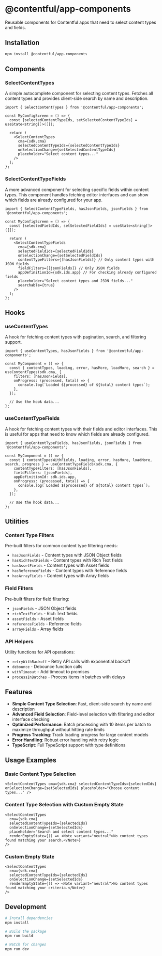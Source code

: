 # @contentful/app-components

Reusable components for Contentful apps that need to select content types and fields.

## Installation

```bash
npm install @contentful/app-components
```

## Components

### SelectContentTypes

A simple autocomplete component for selecting content types. Fetches all content types and provides client-side search by name and description.

```tsx
import { SelectContentTypes } from '@contentful/app-components';

const MyConfigScreen = () => {
  const [selectedContentTypeIds, setSelectedContentTypeIds] = useState<string[]>([]);

  return (
    <SelectContentTypes
      cma={sdk.cma}
      selectedContentTypeIds={selectedContentTypeIds}
      onSelectionChange={setSelectedContentTypeIds}
      placeholder="Select content types..."
    />
  );
};
```

### SelectContentTypeFields

A more advanced component for selecting specific fields within content types. This component handles fetching editor interfaces and can show which fields are already configured for your app.

```tsx
import { SelectContentTypeFields, hasJsonFields, jsonFields } from '@contentful/app-components';

const MyConfigScreen = () => {
  const [selectedFieldIds, setSelectedFieldIds] = useState<string[]>([]);

  return (
    <SelectContentTypeFields
      cma={sdk.cma}
      selectedFieldIds={selectedFieldIds}
      onSelectionChange={setSelectedFieldIds}
      contentTypeFilters={[hasJsonFields]} // Only content types with JSON fields
      fieldFilters={[jsonFields]} // Only JSON fields
      appDefinitionId={sdk.ids.app} // For checking already configured fields
      placeholder="Select content types and JSON fields..."
      searchable={true}
    />
  );
};
```

## Hooks

### useContentTypes

A hook for fetching content types with pagination, search, and filtering support.

```tsx
import { useContentTypes, hasJsonFields } from '@contentful/app-components';

const MyComponent = () => {
  const { contentTypes, loading, error, hasMore, loadMore, search } = useContentTypes(sdk.cma, {
    filters: [hasJsonFields],
    onProgress: (processed, total) => {
      console.log(`Loaded ${processed} of ${total} content types`);
    },
  });

  // Use the hook data...
};
```

### useContentTypeFields

A hook for fetching content types with their fields and editor interfaces. This is useful for apps that need to know which fields are already configured.

```tsx
import { useContentTypeFields, hasJsonFields, jsonFields } from '@contentful/app-components';

const MyComponent = () => {
  const { contentTypesWithFields, loading, error, hasMore, loadMore, search, progress } = useContentTypeFields(sdk.cma, {
    contentTypeFilters: [hasJsonFields],
    fieldFilters: [jsonFields],
    appDefinitionId: sdk.ids.app,
    onProgress: (processed, total) => {
      console.log(`Loaded ${processed} of ${total} content types`);
    },
  });

  // Use the hook data...
};
```

## Utilities

### Content Type Filters

Pre-built filters for common content type filtering needs:

- `hasJsonFields` - Content types with JSON Object fields
- `hasRichTextFields` - Content types with Rich Text fields
- `hasAssetFields` - Content types with Asset fields
- `hasReferenceFields` - Content types with Reference fields
- `hasArrayFields` - Content types with Array fields

### Field Filters

Pre-built filters for field filtering:

- `jsonFields` - JSON Object fields
- `richTextFields` - Rich Text fields
- `assetFields` - Asset fields
- `referenceFields` - Reference fields
- `arrayFields` - Array fields

### API Helpers

Utility functions for API operations:

- `retryWithBackoff` - Retry API calls with exponential backoff
- `debounce` - Debounce function calls
- `withTimeout` - Add timeout to promises
- `processInBatches` - Process items in batches with delays

## Features

- **Simple Content Type Selection**: Fast, client-side search by name and description
- **Advanced Field Selection**: Field-level selection with filtering and editor interface checking
- **Optimized Performance**: Batch processing with 10 items per batch to maximize throughput without hitting rate limits
- **Progress Tracking**: Track loading progress for large content models
- **Error Handling**: Robust error handling with retry logic
- **TypeScript**: Full TypeScript support with type definitions

## Usage Examples

### Basic Content Type Selection

```tsx
<SelectContentTypes cma={sdk.cma} selectedContentTypeIds={selectedIds} onSelectionChange={setSelectedIds} placeholder="Choose content types..." />
```

### Content Type Selection with Custom Empty State

```tsx
<SelectContentTypes
  cma={sdk.cma}
  selectedContentTypeIds={selectedIds}
  onSelectionChange={setSelectedIds}
  placeholder="Search and select content types..."
  renderEmptyState={() => <Note variant="neutral">No content types found matching your search.</Note>}
/>
```

### Custom Empty State

```tsx
<SelectContentTypes
  cma={sdk.cma}
  selectedContentTypeIds={selectedIds}
  onSelectionChange={setSelectedIds}
  renderEmptyState={() => <Note variant="neutral">No content types found matching your criteria.</Note>}
/>
```

## Development

```bash
# Install dependencies
npm install

# Build the package
npm run build

# Watch for changes
npm run dev
```
